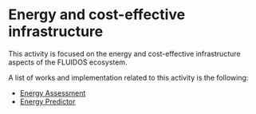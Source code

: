 # Energy and cost-effective infrastructure

This activity is focused on the energy and cost-effective infrastructure aspects of the FLUIDOS ecosystem.

A list of works and implementation related to this activity is the following:

- [Energy Assessment](https://github.com/fluidos-project/fluidos-energy-assessment)
- [Energy Predictor](https://github.com/fluidos-project/fluidos-energy-predictor)